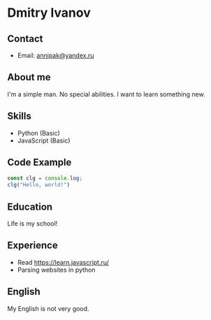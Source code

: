 # Dmitry Ivanov

## Contact
- Email: annipak@yandex.ru

## About me
I'm a simple man. No special abilities. I want to learn something new.

## Skills
- Python (Basic)
- JavaScript (Basic)

## Code Example
```javascript
const clg = console.log;
clg("Hello, world!")
```

## Education
Life is my school!

## Experience
- Read https://learn.javascript.ru/
- Parsing websites in python

## English
My English is not very good.